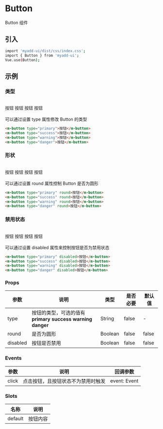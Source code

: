 # Button
Button 组件

## 引入
```bash
import 'myadd-ui/dist/css/index.css';
import { Button } from 'myadd-ui';
Vue.use(Button);
```


## 示例

### 类型
<br/><m-button type="primary">按钮</m-button>
<m-button type="success">按钮</m-button>
<m-button type="warning">按钮</m-button>
<m-button type="danger">按钮</m-button><br/>
<br/>可以通过设置 type 属性修改 Button 的类型
```html
<m-button type="primary">按钮</m-button>
<m-button type="success">按钮</m-button>
<m-button type="warning">按钮</m-button>
<m-button type="danger">按钮</m-button>
```

### 形状

<br/><m-button type="primary" round>按钮</m-button>
<m-button type="success" round>按钮</m-button>
<m-button type="warning" round>按钮</m-button>
<m-button type="danger" round>按钮</m-button><br/>
<br/>可以通过设置 round 属性控制 Button 是否为圆形
```html
<m-button type="primary" round>按钮</m-button>
<m-button type="success" round>按钮</m-button>
<m-button type="warning" round>按钮</m-button>
<m-button type="danger" round>按钮</m-button>
```

### 禁用状态

<br/><m-button type="primary" disabled>按钮</m-button>
<m-button type="success" disabled>按钮</m-button>
<m-button type="warning" disabled>按钮</m-button>
<m-button type="danger" disabled>按钮</m-button><br/>
<br/>可以通过设置 disabled 属性来控制按钮是否为禁用状态
```html
<m-button type="primary" disabled>按钮</m-button>
<m-button type="success" disabled>按钮</m-button>
<m-button type="warning" disabled>按钮</m-button>
<m-button type="danger" disabled>按钮</m-button>
```


### Props
| 参数 | 说明 | 类型 | 是否必要 | 默认值 |
| ---- | ---- | ---- | -------- | ------ |
| type | 按钮的类型，可选的值有 **primary** **success** **warning** **danger** | String | false | - |
| round | 是否为圆形 | Boolean | false | false |
| disabled | 按钮是否禁用 | Boolean | false | false |
### Events
| 参数 | 说明 | 回调参数 |
| ---- | ---- | ------ |
| click | 点击按钮，且按钮状态不为禁用时触发| event: Event |
### Slots
| 名称 | 说明 |
| ---- | ---- |
| default | 按钮内容 |